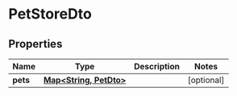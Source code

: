 

# PetStoreDto

## Properties

Name | Type | Description | Notes
------------ | ------------- | ------------- | -------------
**pets** | [**Map&lt;String, PetDto&gt;**](PetDto.md) |  |  [optional]



